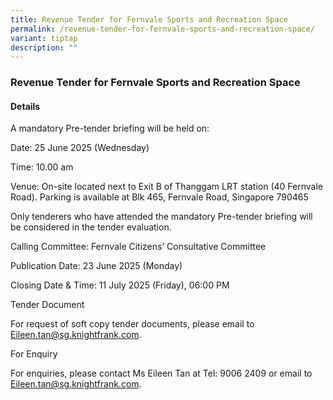 ```yaml
---
title: Revenue Tender for Fernvale Sports and Recreation Space
permalink: /revenue-tender-for-fernvale-sports-and-recreation-space/
variant: tiptap
description: ""
---
```

<h3>Revenue Tender for Fernvale Sports and Recreation Space  </h3>
<h4>Details</h4>
<p>A mandatory Pre-tender briefing will be held on:</p>
<p>Date: 25 June 2025 (Wednesday)</p>
<p>Time: 10.00 am</p>
<p>Venue: On-site located next to Exit B of Thanggam LRT station (40 Fernvale
Road). Parking is available at Blk 465, Fernvale Road, Singapore 790465</p>
<p>Only tenderers who have attended the mandatory Pre-tender briefing will
be considered in the tender evaluation.</p>
<p>Calling Committee: Fernvale Citizens’ Consultative Committee</p>
<p>Publication Date: 23 June 2025 (Monday)</p>
<p>Closing Date &amp; Time: 11 July 2025 (Friday), 06:00 PM</p>
<p>Tender Document</p>
<p>For request of soft copy tender documents, please email to <a href="mailto:Eileen.tan@sg.knightfrank.com" rel="noopener noreferrer nofollow" target="_blank">Eileen.tan@sg.knightfrank.com</a>.</p>
<p>For Enquiry</p>
<p>For enquiries, please contact Ms Eileen Tan at Tel: 9006 2409 or email
to <a href="mailto:Eileen.tan@sg.knightfrank.com" rel="noopener noreferrer nofollow" target="_blank">Eileen.tan@sg.knightfrank.com</a>.</p>